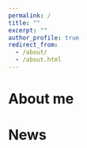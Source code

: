 ```yaml
---
permalink: /
title: ""
excerpt: ""
author_profile: true
redirect_from: 
  - /about/
  - /about.html
---
```


# About me

# News
